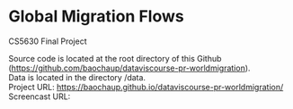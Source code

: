 # Global Migration Flows
CS5630 Final Project  
  
Source code is located at the root directory of this Github (https://github.com/baochaup/dataviscourse-pr-worldmigration).  
Data is located in the directory /data.  
Project URL: https://baochaup.github.io/dataviscourse-pr-worldmigration/  
Screencast URL: 
